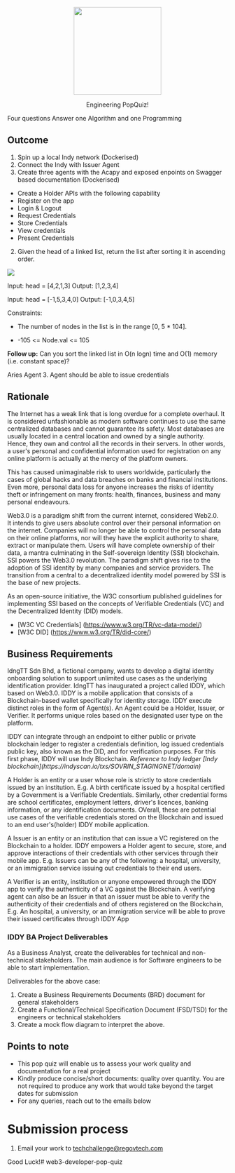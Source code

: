 <p align="center"> 
    <img src="https://regov-store.s3.ap-southeast-1.amazonaws.com/REGOV+Logo_CMYK.png" width="200" >
</p>

<p style="text-align: center;"> Engineering PopQuiz! </p>

Four questions Answer one Algorithm and one Programming

## Outcome
1. Spin up a local Indy network (Dockerised)
2. Connect the Indy with Issuer Agent
3. Create three agents with the Acapy and exposed enpoints on Swagger based documentation (Dockerised)
- Create a Holder APIs with the following capability
- Register on the app
- Login & Logout
- Request Credentials
- Store Credentials
- View credentials
- Present Credentials



2. Given the head of a linked list, return the list after sorting it in ascending order.

<p align="Left"> 
    <img src="https://regov-store.s3.ap-southeast-1.amazonaws.com/link-list.png" >
</p>

Input: head = [4,2,1,3]
Output: [1,2,3,4]

Input: head = [-1,5,3,4,0]
Output: [-1,0,3,4,5]

Constraints:

- The number of nodes in the list is in the range [0, 5 * 104].

- -105 <= Node.val <= 105

**Follow up:** Can you sort the linked list in O(n logn) time and O(1) memory (i.e. constant space)?

Aries Agent
3. Agent should be able to issue credentials
## Rationale

<p> The Internet has a weak link that is long overdue for a complete overhaul. It is considered unfashionable as modern software continues to use the same centralized databases and cannot guarantee its safety. Most databases are usually located in a central location and owned by a single authority. </br> Hence, they own and control all the records in their servers. In other words, a user's personal and confidential information used for registration on any online platform is actually at the mercy of the platform owners. <p/>

<p> This has caused unimaginable risk to users worldwide, particularly the cases of global hacks and data breaches on banks and financial institutions. </br> Even more, personal data loss for anyone increases the risks of identity theft or infringement on many fronts: health, finances, business and many personal endeavours. <p/>

<p> Web3.0 is a paradigm shift from the current internet, considered Web2.0. </br> It intends to give users absolute control over their personal information on the internet. Companies will no longer be able to control the personal data on their online platforms, nor will they have the explicit authority to share, extract or manipulate them. Users will have complete ownership of their data, a mantra culminating in the Self-sovereign Identity (SSI) blockchain. SSI powers the Web3.0 revolution. The paradigm shift gives rise to the adoption of SSI identity by many companies and service providers. The transition from a central to a decentralized identity model powered by SSI is the base of new projects. <p/>

<p> As an open-source initiative, the W3C consortium published guidelines for implementing SSI based on the concepts of Verifiable Credentials (VC) and the Decentralized Identity (DID) models.  </p>

 - [W3C VC Credentials] (https://www.w3.org/TR/vc-data-model/)
 - [W3C DID] (https://www.w3.org/TR/did-core/)

## Business Requirements

<p> IdngTT Sdn Bhd, a fictional company, wants to develop a digital identity onboarding solution to support unlimited use cases as the underlying identification provider. IdngTT has inaugurated a project called IDDY, which based on Web3.0. IDDY is a mobile application that consists of a Blockchain-based wallet specifically for identity storage. IDDY execute distinct roles in the form of Agent(s). An Agent could be a Holder, Issuer, or Verifier. It performs unique roles based on the designated user type on the platform. </p>

<p> IDDY can integrate through an endpoint to either public or private blockchain ledger to register a credentials definition, log issued credentials public key, also known as the DID, and for verification purposes. For this first phase, IDDY will use Indy Blockchain. <em> Reference to Indy ledger [Indy blockchain](https://indyscan.io/txs/SOVRIN_STAGINGNET/domain) </em> </p> 

<p> A Holder is an entity or a user whose role is strictly to store credentials issued by an institution. E.g. A birth certificate issued by a hospital certified by a Government is a Verifiable Credentials. Similarly, other credential forms are school certificates, employment letters, driver's licences, banking information, or any identification documents. OVerall, these are potential use cases of the verifiable credentials stored on the Blockchain and issued to an end user's(holder) IDDY mobile application. </p>

<p> A Issuer is an entity or an institution that can issue a VC registered on the Blockchain to a holder. IDDY empowers a Holder agent to secure, store, and approve interactions of their credentials with other services through their mobile app. E.g. Issuers can be any of the following: a hospital, university, or an immigration service issuing out credentials to their end users.</p>

<p> A Verifier is an entity, institution or anyone empowered through the IDDY app to verify the authenticity of a VC against the Blockchain. A verifying agent can also be an Issuer in that an issuer must be able to verify the authenticity of their credentials and of others registered on the Blockchain, E.g. An hospital, a university, or an immigration service will be able to prove their issued certificates through IDDY App</p>

### IDDY BA Project Deliverables
<p> As a Business Analyst, create the deliverables for technical and non-technical stakeholders. The main audience is for Software engineers to be able to start implementation. </p>
<p> 
Deliverables for the above case:
</p>

1. Create a Business Requirements Documents (BRD) document for general stakeholders
2. Create a Functional/Technical Specification Document (FSD/TSD) for the engineers or technical stakeholders
3. Create a mock flow diagram to interpret the above.
 ## Points to note
  - This pop quiz will enable us to assess your work quality and documentation for a real project
  - Kindly produce concise/short documents: quality over quantity. You are not required to produce any work that would take beyond the target dates for submission
  - For any queries, reach out to the emails below

# Submission process

1. Email your work to techchallenge@regovtech.com

Good Luck!# web3-developer-pop-quiz
